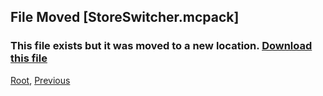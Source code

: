 
## File Moved [StoreSwitcher.mcpack]
### This file exists but it was moved to a new location. [Download this file](././upload/StoreSwitcher.mcpack)
[Root](/), [Previous](././)
